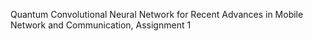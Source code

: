 Quantum Convolutional Neural Network for Recent Advances in Mobile Network and Communication, Assignment 1
